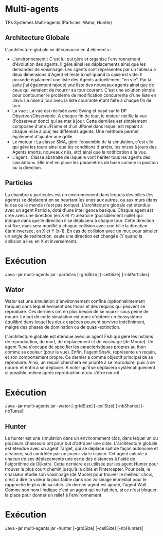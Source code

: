 # Multi-agents
TPs Systèmes Multi-agents (Particles, Wator, Hunter)

## Architecture Globale

L'architecture globale se décompose en 4 élements :
- L'environnement :
    C'est lui qui gère et organise l'environnement d'évolution des agents. Il gère ainsi les déplacements ainsi que les demandes de voisinnage. 
Les agents sont représentés par un tableau à deux dimensions d'Agent et reste à null quand la case est vide.
Il possède égalament une liste des Agents actuellement "en vie". Par la suite j'ai également rajouté une liste des nouveaux agents ainsi que de ceux qui venaient de mourrir au tour courant. C'est une solution simple pour contourner le problème de modification concurrente d'une liste en Java. La mise à jour avec la liste courrante étant faite à chaque fin de tour.
- La vue :
    La vue est réalisée avec Swing et basé sur le DP Observer/Observable. A chaque fin de tour, le moteur notifie la vue (l'observeur donc) qui se met à jour.
Cette dernière est simplement composée d'une JFrame et d'un JPanel dans lequel est repaint à chaque mise à jour, les différents agents. Une méthode permet également d'ajouter une grille.
- Le moteur :
    La classe SMA, gère l'ensemble de la simulation, c'est elle qui gère les tours ainsi que les conditions d'arrêts, les mises à jours des Agents (morts, nouveaux nés, etc) ainsi que la notification à la vue.
- L'agent :
    Classe abstraite de laquelle vont hériter tous les agents des simulations. Elle met en place les paramètres de base comme la position ou la direction. 

## Particles

La chambre à particules est un environnement dans lequels des billes (les agents) se déplacent en se heurtant les unes aux autres, ou aux murs (dans le cas ou le monde n'est pas torique).
L'architecture globale est étendue avec un agent Particle, doté d'une intelligence basique. 
Chaque agent est crée avec une direction (en X et Y) aléatoire (possiblement nulle) qui indique dans quelle direction il se déplacera à chaque tour.
Cette direction est fixe, mais sera modifié à chaque collision avec une bille la direction étant inversée, en X et Y (x-1). En cas de collision avec un mur, pour simuler un angle de redirection, seule une direction est changée (Y quand la collision a lieu en X et inversement).

# Exécution

Java  -jar multi-agents.jar -particles [-gridSize] [-cellSize] [-nbParticles]

## Wator

Wator est une simulation d'environnement confiné (optionnellmement torique) dans lequel évoluent des thons et des requins qui peuvent se reproduire. Ces derniers ont en plus besoin de se nourrir sous peine de mourir.
Le but de cette simulation est donc d'obtenir un écosystème équilibré dans lequel les deux espèces peuvent survivre indéfiniment, malgré des phases de domination ou de quasi-extinction.

L'architecture globale est étendue avec un agent Fish qui gère les notions de reproduction, de mort, de déplacement et de voisinage (de Moore).
Un agent Tuna s'occupe de spécifier les caractèristiques propres au thon comme sa couleur (pour la vue).
Enfin, l'agent Shark, représente un requin, et son comportement propre. Ce dernier a comme objectif principal de se reproduire.
Ainsi, un requin cherchera en priorité à se reproduire, puis à se nourrir et enfin à se déplacer. A noter qu'il se déplacera systématiquement si possible, même après reproduction et/ou s'être nourrit.

# Exécution

Java  -jar multi-agents.jar -wator [-gridSize] [-cellSize] [-nbSharks] [-nbTunas]


## Hunter

Le hunter est une simulation dans un environnement clos, dans lequel un ou plusieurs chasseurs ont pour but d'attraper une cible.
L'architecture globale est étendue avec un agent Target, qui se déplace soit de façon autonome et aléatoire, soit contrôlée par un joueur via le clavier.
Cet agent calcule à chacun de ses déplacements une carte des distances à l'aide de l'algortihme de Dijkstra. 
Cette dernière est utilisée par les agent Hunter pour trouver le plus court chemin jusqu'à la cible et l'intercepter.
Pour cela, le chasseur étudie son voisinnage (de Moore) pour trouver le meilleur choix, c'est à dire la valeur la plus faible dans son voisinage immédiat pour le rapproche le plus de sa cible.
Un dernier agent est ajouté, l'agent Wall. Comme son nom l'indique c'est un agent qui ne fait rien, si ce n'est bloquer la place pour donner un relief à l'environnement.

# Exécution 

Java  -jar multi-agents.jar -hunter [-gridSize] [-cellSize] [-nbHunters]
